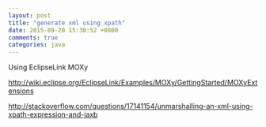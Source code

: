 ```yaml
---
layout: post
title: "generate xml using xpath"
date: 2015-09-20 15:30:52 +0800
comments: true
categories: java
---
```


Using EclipseLink MOXy

http://wiki.eclipse.org/EclipseLink/Examples/MOXy/GettingStarted/MOXyExtensions

http://stackoverflow.com/questions/17141154/unmarshalling-an-xml-using-xpath-expression-and-jaxb